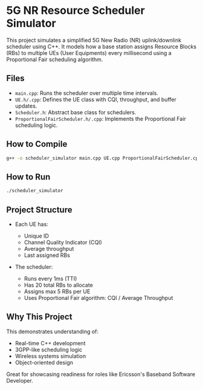 # 5G NR Resource Scheduler Simulator

This project simulates a simplified 5G New Radio (NR) uplink/downlink scheduler using C++. It models how a base station assigns Resource Blocks (RBs) to multiple UEs (User Equipments) every millisecond using a Proportional Fair scheduling algorithm.

## Files
- `main.cpp`: Runs the scheduler over multiple time intervals.
- `UE.h/.cpp`: Defines the UE class with CQI, throughput, and buffer updates.
- `Scheduler.h`: Abstract base class for schedulers.
- `ProportionalFairScheduler.h/.cpp`: Implements the Proportional Fair scheduling logic.

## How to Compile
```bash
g++ -o scheduler_simulator main.cpp UE.cpp ProportionalFairScheduler.cpp -std=c++17
```

## How to Run
```bash
./scheduler_simulator
```

## Project Structure
- Each UE has:
  - Unique ID
  - Channel Quality Indicator (CQI)
  - Average throughput
  - Last assigned RBs

- The scheduler:
  - Runs every 1ms (TTI)
  - Has 20 total RBs to allocate
  - Assigns max 5 RBs per UE
  - Uses Proportional Fair algorithm: CQI / Average Throughput

## Why This Project
This demonstrates understanding of:
- Real-time C++ development
- 3GPP-like scheduling logic
- Wireless systems simulation
- Object-oriented design

Great for showcasing readiness for roles like Ericsson's Baseband Software Developer.
